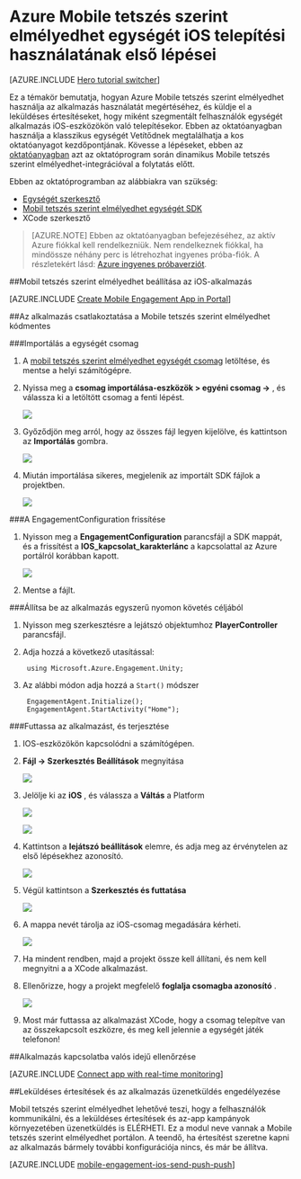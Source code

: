 <properties
    pageTitle="Azure Mobile tetszés szerint elmélyedhet egységét iOS telepítési használatának első lépései"
    description="Megtudhatja, hogy miként analitikai és a leküldéses értesítések Azure Mobile tetszés szerint elmélyedhet használata egységét alkalmazás telepítése iOS-eszközök."
    services="mobile-engagement"
    documentationCenter="unity"
    authors="piyushjo"
    manager="erikre"
    editor="" />

<tags
    ms.service="mobile-engagement"
    ms.workload="mobile"
    ms.tgt_pltfrm="mobile-unity-ios"
    ms.devlang="dotnet"
    ms.topic="hero-article"
    ms.date="08/19/2016"
    ms.author="piyushjo" />

# <a name="get-started-with-azure-mobile-engagement-for-unity-ios-deployment"></a>Azure Mobile tetszés szerint elmélyedhet egységét iOS telepítési használatának első lépései

[AZURE.INCLUDE [Hero tutorial switcher](../../includes/mobile-engagement-hero-tutorial-switcher.md)]

Ez a témakör bemutatja, hogyan Azure Mobile tetszés szerint elmélyedhet használja az alkalmazás használatát megértéséhez, és küldje el a leküldéses értesítéseket, hogy miként szegmentált felhasználók egységét alkalmazás iOS-eszközökön való telepítésekor.
Ebben az oktatóanyagban használja a klasszikus egységét Vetítődnek megtalálhatja a kos oktatóanyagot kezdőpontjának. Kövesse a lépéseket, ebben az [oktatóanyagban](mobile-engagement-unity-roll-a-ball.md) azt az oktatóprogram során dinamikus Mobile tetszés szerint elmélyedhet-integrációval a folytatás előtt. 

Ebben az oktatóprogramban az alábbiakra van szükség:

+ [Egységét szerkesztő](http://unity3d.com/get-unity)
+ [Mobil tetszés szerint elmélyedhet egységét SDK](https://aka.ms/azmeunitysdk)
+ XCode szerkesztő

> [AZURE.NOTE] Ebben az oktatóanyagban befejezéséhez, az aktív Azure fiókkal kell rendelkezniük. Nem rendelkeznek fiókkal, ha mindössze néhány perc is létrehozhat ingyenes próba-fiók. A részletekért lásd: [Azure ingyenes próbaverziót](https://azure.microsoft.com/pricing/free-trial/?WT.mc_id=A0E0E5C02&amp;returnurl=http%3A%2F%2Fazure.microsoft.com%2Fen-us%2Fdocumentation%2Farticles%2Fmobile-engagement-unity-ios-get-started).

##<a id="setup-azme"></a>Mobil tetszés szerint elmélyedhet beállítása az iOS-alkalmazás

[AZURE.INCLUDE [Create Mobile Engagement App in Portal](../../includes/mobile-engagement-create-app-in-portal-new.md)]

##<a id="connecting-app"></a>Az alkalmazás csatlakoztatása a Mobile tetszés szerint elmélyedhet kódmentes

###<a name="import-the-unity-package"></a>Importálás a egységét csomag

1. A [mobil tetszés szerint elmélyedhet egységét csomag](https://aka.ms/azmeunitysdk) letöltése, és mentse a helyi számítógépre. 

2. Nyissa meg a **csomag importálása-eszközök > egyéni csomag ->** , és válassza ki a letöltött csomag a fenti lépést. 

    ![][70] 

3. Győződjön meg arról, hogy az összes fájl legyen kijelölve, és kattintson az **Importálás** gombra. 

    ![][71] 

4. Miután importálása sikeres, megjelenik az importált SDK fájlok a projektben.  

    ![][72] 

###<a name="update-the-engagementconfiguration"></a>A EngagementConfiguration frissítése

1. Nyisson meg a **EngagementConfiguration** parancsfájl a SDK mappát, és a frissítést a **IOS\_kapcsolat\_karakterlánc** a kapcsolattal az Azure portálról korábban kapott.  

    ![][73]

2. Mentse a fájlt. 

###<a name="configure-the-app-for-basic-tracking"></a>Állítsa be az alkalmazás egyszerű nyomon követés céljából

1. Nyisson meg szerkesztésre a lejátszó objektumhoz **PlayerController** parancsfájl. 

2. Adja hozzá a következő utasítással:

        using Microsoft.Azure.Engagement.Unity;

3. Az alábbi módon adja hozzá a `Start()` módszer
    
        EngagementAgent.Initialize();
        EngagementAgent.StartActivity("Home");

###<a name="deploy-and-run-the-app"></a>Futtassa az alkalmazást, és terjesztése

1. IOS-eszközökön kapcsolódni a számítógépen. 

2. **Fájl -> Szerkesztés Beállítások** megnyitása 

    ![][40]

3. Jelölje ki az **iOS** , és válassza a **Váltás** a Platform

    ![][41]

    ![][42]

4. Kattintson a **lejátszó beállítások** elemre, és adja meg az érvénytelen az első lépésekhez azonosító. 

    ![][53]

5. Végül kattintson a **Szerkesztés és futtatása**

    ![][54]

6. A mappa nevét tárolja az iOS-csomag megadására kérheti. 

    ![][43]

7. Ha mindent rendben, majd a projekt össze kell állítani, és nem kell megnyitni a a XCode alkalmazást. 

8. Ellenőrizze, hogy a projekt megfelelő **foglalja csomagba azonosító** .  

    ![][75]

10. Most már futtassa az alkalmazást XCode, hogy a csomag telepítve van az összekapcsolt eszközre, és meg kell jelennie a egységét játék telefonon! 

##<a id="monitor"></a>Alkalmazás kapcsolatba valós idejű ellenőrzése

[AZURE.INCLUDE [Connect app with real-time monitoring](../../includes/mobile-engagement-connect-app-with-monitor.md)]

##<a id="integrate-push"></a>Leküldéses értesítések és az alkalmazás üzenetküldés engedélyezése

Mobil tetszés szerint elmélyedhet lehetővé teszi, hogy a felhasználók kommunikálni, és a leküldéses értesítések és az-app kampányok környezetében üzenetküldés is ELÉRHETI. Ez a modul neve vannak a Mobile tetszés szerint elmélyedhet portálon.
A teendő, ha értesítést szeretne kapni az alkalmazás bármely további konfigurációja nincs, és már be állítva.

[AZURE.INCLUDE [mobile-engagement-ios-send-push-push](../../includes/mobile-engagement-ios-send-push.md)]

<!-- Images. -->
[40]: ./media/mobile-engagement-unity-ios-get-started/40.png
[41]: ./media/mobile-engagement-unity-ios-get-started/41.png
[42]: ./media/mobile-engagement-unity-ios-get-started/42.png
[43]: ./media/mobile-engagement-unity-ios-get-started/43.png
[53]: ./media/mobile-engagement-unity-ios-get-started/53.png
[54]: ./media/mobile-engagement-unity-ios-get-started/54.png
[70]: ./media/mobile-engagement-unity-ios-get-started/70.png
[71]: ./media/mobile-engagement-unity-ios-get-started/71.png
[72]: ./media/mobile-engagement-unity-ios-get-started/72.png
[73]: ./media/mobile-engagement-unity-ios-get-started/73.png
[74]: ./media/mobile-engagement-unity-ios-get-started/74.png
[75]: ./media/mobile-engagement-unity-ios-get-started/75.png
